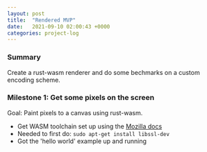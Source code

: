 ```yaml
---
layout: post
title:  "Rendered MVP"
date:   2021-09-10 02:00:43 +0000
categories: project-log
---
```


### Summary
Create a rust-wasm renderer and do some bechmarks on a custom encoding scheme.

### Milestone 1: Get some pixels on the screen
Goal: Paint pixels to a canvas using rust-wasm.

*  Get WASM toolchain set up using the [Mozilla docs](https://developer.mozilla.org/en-US/docs/WebAssembly/Rust_to_wasm)
  *  Needed to first do: `sudo apt-get install libssl-dev`
* Got the 'hello world' example up and running
